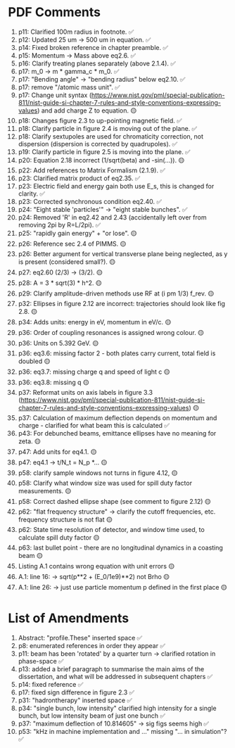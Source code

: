 # PDF Comments
1. p11: Clarified 100m radius in footnote. ✅
2. p12: Updated 25 um -> 500 um in equation. ✅
3. p14: Fixed broken reference in chapter preamble. ✅
4. p15: Momentum -> Mass above eq2.6. ✅
5. p16: Clarify treating planes separately (above 2.1.4). ✅
6. p17: m_0 -> m * gamma_c * m_0. ✅
7. p17: "Bending angle" -> "bending radius" below eq2.10. ✅
8. p17: remove "/atomic mass unit". ✅
9. p17: Change unit syntax (https://www.nist.gov/pml/special-publication-811/nist-guide-si-chapter-7-rules-and-style-conventions-expressing-values) and add charge Z to equation. 🟡
10. p18: Changes figure 2.3 to up-pointing magnetic field. ✅
11. p18: Clarify particle in figure 2.4 is moving out of the plane. ✅
12. p18: Clarify sextupoles are used for chromaticity correction, not dispersion (dispersion is corrected by quadrupoles). ✅
13. p19: Clarify particle in figure 2.5 is moving into the plane. ✅
14. p20: Equation 2.18 incorrect (1/sqrt(beta) and -sin(...)). 🟡
15. p22: Add references to Matrix Formalism (2.1.9). ✅
16. p23: Clarified matrix product of eq2.35. ✅
17. p23: Electric field and energy gain both use E_s, this is changed for clarity. ✅
18. p23: Corrected synchronous condition eq2.40. ✅
19. p24: "Eight stable 'particles'" -> "eight stable bunches". ✅
20. p24: Removed 'R' in eq2.42 and 2.43 (accidentally left over from removing 2pi by R=L/2pi). ✅
21. p25: "rapidly gain energy" + "or lose". 🟡
22. p26: Reference sec 2.4 of PIMMS. 🟡
23. p26: Better argument for vertical transverse plane being neglected, as y is present (considered small?). 🟡
24. p27: eq2.60 (2/3) -> (3/2). 🟡
25. p28: A = 3 * sqrt(3) * h^2. 🟡
26. p29: Clarify amplitude-driven methods use RF at (i pm 1/3) f_rev. 🟡
27. p32: Ellipses in figure 2.12 are incorrect: trajectories should look like fig 2.8. 🟡
28. p34: Adds units: energy in eV, momentum in eV/c. 🟡
29. p36: Order of coupling resonances is assigned wrong colour. 🟡
30. p36: Units on 5.392 GeV. 🟡
31. p36: eq3.6: missing factor 2 - both plates carry current, total field is doubled 🟡
32. p36: eq3.7: missing charge q and speed of light c 🟡
33. p36: eq3.8: missing q 🟡
34. p37: Reformat units on axis labels in figure 3.3 (https://www.nist.gov/pml/special-publication-811/nist-guide-si-chapter-7-rules-and-style-conventions-expressing-values) 🟡
35. p37: Calculation of maximum deflection depends on momentum and charge - clarified for what beam this is calculated ✅
36. p43: For debunched beams, emittance ellipses have no meaning for zeta. 🟡
37. p47: Add units for eq4.1. 🟡
38. p47: eq4.1 -> t/N_t = N_p *... 🟡
39. p58: clarify sample windows not turns in figure 4.12, 🟡
40. p58: Clarify what window size was used for spill duty factor measurements. 🟡
41. p58: Correct dashed ellipse shape (see comment to figure 2.12) 🟡
42. p62: "flat frequency structure" -> clarify the cutoff frequencies, etc. frequency structure is not flat 🟡
43. p62: State time resolution of detector, and window time used, to calculate spill duty factor 🟡
44. p63: last bullet point - there are no longitudinal dynamics in a coasting beam 🟡
45. Listing A.1 contains wrong equation with unit errors 🟡
46. A.1: line 16: -> sqrt(p**2 + (E_0/1e9)**2) not Brho 🟡
47. A.1: line 26: -> just use particle momentum p defined in the first place 🟡

# List of Amendments
1. Abstract: "profile.These" inserted space ✅
2. p8: enumerated references in order they appear ✅
3. p11: beam has been 'rotated' by a quarter turn -> clarified rotation in phase-space ✅
4. p13: added a brief paragraph to summarise the main aims of the dissertation, and what will be addressed in subsequent chapters ✅
5. p14: fixed reference ✅
6. p17: fixed sign difference in figure 2.3 ✅
7. p31: "hadrontherapy" inserted space ✅
8. p34: "single bunch, low intensity" clarified high intensity for a single bunch, but low intensity beam of just one bunch ✅
9. p37: "maximum deflection of 10.814605" -> sig figs seems high ✅
10. p53: "kHz in machine implementation and ..." missing "... in simulation"? ✅